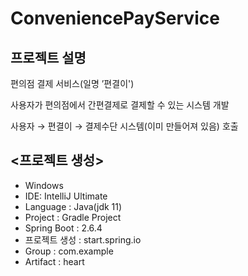 # ConveniencePayService
## 프로젝트 설명
<p>편의점 결제 서비스(일명 ’편결이')</p>
<p>사용자가 편의점에서 간편결제로 결제할 수 있는 시스템 개발</p>
<p>사용자 → 편결이 → 결제수단 시스템(이미 만들어져 있음) 호출</p>

## <프로젝트 생성>
* Windows
* IDE: IntelliJ Ultimate 
* Language : Java(jdk 11)
* Project : Gradle Project
* Spring Boot : 2.6.4
* 프로젝트 생성 : start.spring.io
* Group : com.example
* Artifact : heart
